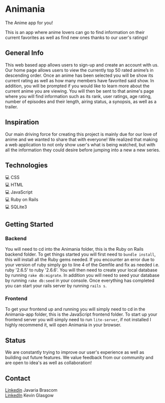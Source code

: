  # Animania
The Anime app for you! 

This is an app where anime lovers can go to find information on their current favorites as well as find new ones thanks to our user's ratings!

## General Info
This web based app allows users to sign-up and create an account with us. Our home page allows users to view the currently top 50 rated anime’s in descending order. Once an anime has been selected you will be show its current rating as well as how many members have favorited said show. In addition, you will be prompted if you would like to learn more about the current anime you are viewing. You will then be sent to that anime's page where you will find information such as its rank, user ratings, age rating, number of episodes and their length, airing status, a synopsis, as well as a trailer. 

## Inspiration
Our main driving force for creating this project is mainly due for our love of anime and we wanted to share that with everyone! We realized that making a web application to not only show user's what is being watched, but with all the information they could desire before jumping into a new a new series. 

## Technologies
💻 CSS <br />
💻 HTML <br />
💻 JavaScript <br />
💻 Ruby on Rails <br />
💻 SQLite3 <br />

## Getting Started
### Backend
You will need to cd into the Animania folder, this is the Ruby on Rails backend folder. To get things started you will first need to ```bundle install```, this will install all the Ruby gems needed. If you encounter an error due to your version of ruby simply go to line 4 of the Gemfile and fix as needed i.e. ruby '2.6.5' to ruby '2.6.6'. You will then need to create your local database by running ```rake db:migrate```. In addition you will need to seed your database by running ```rake db:seed``` in your console. Once everything has completed you can start your rails server by running ```rails s```.
### Frontend
To get your frontend up and running you will simply need to cd in the Animania-app folder, this is the JavaScript frontend folder. To start up your frontend server you will simply need to run ```lite-server```, if not installed I highly recommend it, will open Animania in your browser.   

## Status
We are constantly trying to improve our user's experience as well as building out future features. We value feedback from our community and are open to idea's as well as collaboration!

## Contact
[Linkedin](https://www.linkedin.com/in/javaria-brascom-0510991bb/)  Javaria Brascom <br />
[LinkedIn](https://www.linkedin.com/in/kevin-glasgow-21795154/)  Kevin Glasgow
